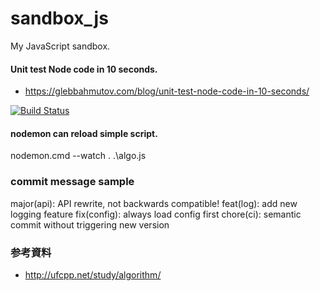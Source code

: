 # sandbox_js

My JavaScript sandbox.

#### Unit test Node code in 10 seconds.
- https://glebbahmutov.com/blog/unit-test-node-code-in-10-seconds/


[![Build Status](https://travis-ci.org/dev001hajipro/sandbox_js.svg?branch=master)](https://travis-ci.org/dev001hajipro/sandbox_js)

#### nodemon can reload simple script.
 nodemon.cmd --watch . .\algo.js


### commit message sample
  major(api): API rewrite, not backwards compatible!
  feat(log): add new logging feature
  fix(config): always load config first
  chore(ci): semantic commit without triggering new version

### 参考資料
- http://ufcpp.net/study/algorithm/